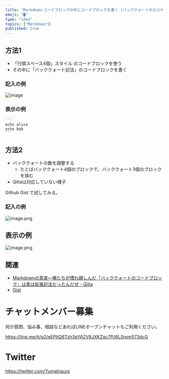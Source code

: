 ```yaml
---
title: "Markdown—コードブロックの中にコードブロックを書く (バッククォートのエスケープを諦めて)"
emoji: "🖥"
type: "idea"
topics: ["Markdown"]
published: true
---
```


## 方法1

- 「行頭スペース4個」スタイル のコードブロックを使う
- その中に「バッククォート記法」のコードブロックを書く

### 記入の例

![image](https://user-images.githubusercontent.com/13635059/44000402-31ccc054-9e5a-11e8-92e2-6d0a0f72a99b.png)

### 表示の例

    ```
    echo alice
    echo bob
    ```

## 方法2

- バッククォートの数を調整する
  - たとばバッククォート4個のブロックで、バッククォート3個のブロックを挟む
- Qiitaは対応していない様子

Github Gist で試してみる。

### 記入の例

![image.png](https://qiita-image-store.s3.amazonaws.com/0/89618/5c9ed8ad-3096-cb4a-e9ec-f4ed4ac258b4.png)

## 表示の例


![image.png](https://qiita-image-store.s3.amazonaws.com/0/89618/35b73751-97b9-9c44-e818-d8daa33c17f7.png)


## 関連

- [Markdownの真実—俺たちが慣れ親しんだ「バッククォートのコードブロック」は実は拡張記法だったんだぜ - Qiita](https://qiita.com/YumaInaura/items/d6655b868e6441ff3bc2)
- [Gist](https://gist.github.com/YumaInaura/85c2fb01fc5c2f04c8e38b411e785e3f)









<!-- Update From Qiita API -->

# チャットメンバー募集


何か質問、悩み事、相談などあればLINEオープンチャットもご利用ください。

https://line.me/ti/g2/eEPltQ6Tzh3pYAZV8JXKZqc7PJ6L0rpm573dcQ





# Twitter


https://twitter.com/YumaInaura


<!-- Update From Qiita API -->


